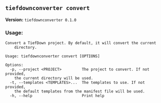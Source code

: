 ## `tiefdownconverter convert`

**Version:** `tiefdownconverter 0.1.0`

### Usage:
```
Convert a TiefDown project. By default, it will convert the current
    directory.

Usage: tiefdownconverter convert [OPTIONS]

Options:
  -p, --project <PROJECT>         The project to convert. If not provided,
    the current directory will be used.
  -t, --templates <TEMPLATES>...  The templates to use. If not provided,
    the default templates from the manifest file will be used.
  -h, --help                      Print help
```

